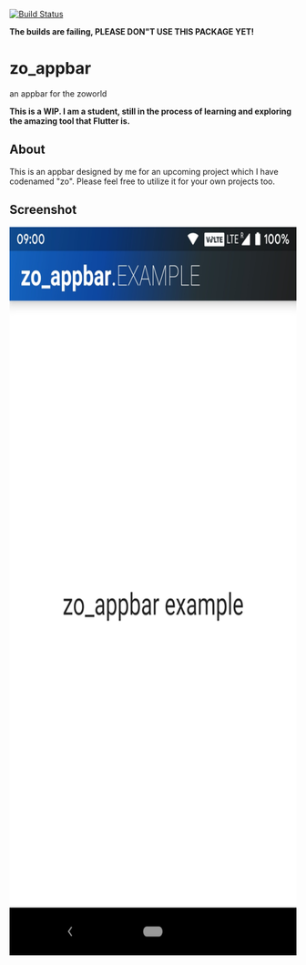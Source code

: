 [![Build Status](https://travis-ci.com/HarshitDoshi/zo_appbar.svg?branch=master)](https://travis-ci.com/HarshitDoshi/zo_appbar)

**The builds are failing, PLEASE DON"T USE THIS PACKAGE YET!**

# zo_appbar

an appbar for the zoworld

**This is a WIP. I am a student, still in the process of learning and exploring the amazing tool that Flutter is.**

## About

This is an appbar designed by me for an upcoming project which I have codenamed "zo". Please feel free to utilize it for your own projects too.

## Screenshot

<img src="Example_Screenshot.jpg" width="720" height="1280">